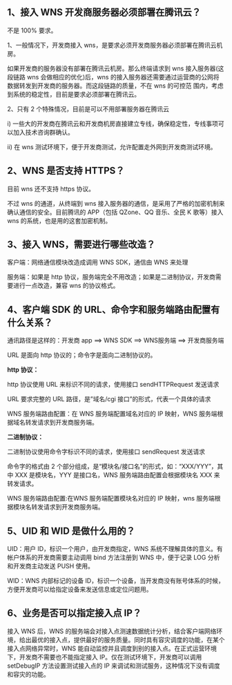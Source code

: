 ## 1、接入 WNS 开发商服务器必须部署在腾讯云？
不是 100% 要求。
 
1、一般情况下，开发商接入 wns，是要求必须开发商服务器必须部署在腾讯云机房。

如果开发商的服务器没有部署在腾讯云机房。那么终端请求到 wns 接入服务器(这段链路 wns 会做相应的优化)后，wns 的接入服务器还需要通过运营商的公网将数据转发到开发商的服务器。而这段链路的质量，不在 wns 的可控范
围内，考虑到系统的稳定性，目前是要求必须部署在腾讯云。

2、只有 2 个特殊情况，目前是可以不用部署服务器在腾讯云

i) 一些大的开发商在腾讯云和开发商机房直接建立专线，确保稳定性，专线事项可以加入技术咨询群确认。

ii) 在 wns 测试环境下，便于开发商测试，允许配置走外网到开发商测试环境。

## 2、WNS 是否支持 HTTPS？
目前 wns 还不支持 https 协议。

不过 wns 的通道，从终端到 wns 接入服务器的通信，是采用了严格的加密机制来确认通信的安全。目前腾讯的 APP（包括 QZone、QQ 音乐、全民 K 歌等）接入 wns 的系统，也是用的这套加密机制。


## 3、接入 WNS，需要进行哪些改造？

客户端：网络通信模块改造成调用 WNS SDK，通信由 WNS 来处理

服务端：如果是 http 协议，服务端完全不用改造；如果是二进制协议，开发商需要进行一点改造，兼容 wns 的协议格式。

## 4、客户端 SDK 的 URL、命令字和服务端路由配置有什么关系？

通讯路径是这样的：开发商 app ==> WNS SDK ==> WNS服务端 ==> 开发商服务端

URL 是面向 http 协议的；命令字是面向二进制协议的。

**http 协议：**

http 协议使用 URL 来标识不同的请求，使用接口 sendHTTPRequest 发送请求

URL 要求完整的 URL 路径，是”域名/cgi 接口”的形式，代表一个具体的请求

WNS 服务端路由配置：在 WNS 服务端配置域名对应的 IP 映射，WNS 服务端根据域名转发请求到开发商服务端。

**二进制协议：**

二进制协议使用命令字标识不同的请求，使用接口 sendRequest 发送请求

命令字的格式由 2 个部分组成，是“模块名/接口名”的形式，如：“XXX/YYY”，其中 XXX 是模块名，YYY 是接口名，WNS 服务端路由配置会根据模块名 XXX 来转发请求。

WNS 服务端路由配置:在WNS 服务端配置模块名对应的 IP 映射，wns 服务端根据模块名转发请求到开发商服务端。

## 5、UID 和 WID 是做什么用的？

UID：用户 ID，标识一个用户，由开发商指定，WNS 系统不理解具体的意义。有帐户体系的开发商需要主动调用 bind 方法注册到 WNS 中，便于记录 LOG 分析和开发商主动发送 PUSH 使用。

WID：WNS 内部标记的设备 ID，标识一个设备，当开发商没有账号体系的时候，方便开发商可以给指定设备来发送信息或定位问题用。

## 6、业务是否可以指定接入点 IP？

接入 WNS 后，WNS 的服务端会对接入点测速数据统计分析，结合客户端网络环境，给出最优的接入点，提供最好的服务质量。同时具有容灾调度的功能，在某个接入点网络异常时，WNS 能自动监控并且调度到别的接入点。在正式运营环境下，开发商不需要也不能指定接入 IP。仅在测试环境下，开发商可以调用 setDebugIP 方法设置测试接入点的 IP 来调试和测试服务，这种情况下没有调度和容灾的功能。